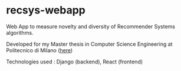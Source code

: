 # recsys-webapp

Web App to measure novelty and diversity of Recommender Systems algorithms.

Developed for my Master thesis in Computer Science Engineering at Politecnico di Milano ([here](https://hdl.handle.net/10589/144806))



Technologies used : Django (backend), React (frontend)


